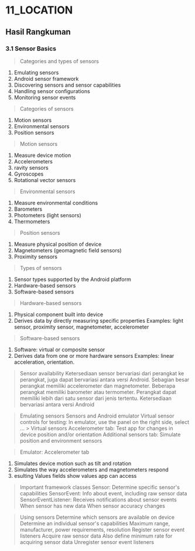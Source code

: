 # 11_LOCATION

## Hasil Rangkuman

### 3.1 Sensor Basics

> Categories and types of sensors
1. Emulating sensors
2. Android sensor framework
3. Discovering sensors and sensor capabilities
4. Handling sensor configurations
5. Monitoring sensor events

> Categories of sensors
1. Motion sensors
2. Environmental sensors 
3. Position sensors

> Motion sensors
1. Measure device motion
2. Accelerometers
3. ravity sensors 
4. Gyroscopes 
5. Rotational vector sensors

> Environmental sensors
1. Measure environmental conditions
2. Barometers 
3. Photometers (light sensors)
4. Thermometers
 
> Position sensors
1. Measure physical position of device
2. Magnetometers (geomagnetic field sensors) 
3. Proximity sensors

> Types of sensors
1. Sensor types supported by the Android platform
2. Hardware-based sensors  
3. Software-based sensors

> Hardware-based sensors
1. Physical component built into device
2. Derives data by directly measuring specific properties
Examples: 
light sensor, proximity  sensor, 
magnetometer, accelerometer 

> Software-based sensors
1. Software: virtual or composite sensor
2. Derives data from one or more hardware sensors
Examples: linear acceleration, orientation.

> Sensor availability
Ketersediaan sensor bervariasi dari perangkat ke perangkat, juga dapat bervariasi antara versi Android. Sebagian besar perangkat memiliki accelerometer dan magnetometer. Beberapa perangkat memiliki barometer atau termometer. Perangkat dapat memiliki lebih dari satu sensor dari jenis tertentu. Ketersediaan bervariasi antara versi Android
 
> Emulating sensors
Sensors and Android emulator
Virtual sensor controls for testing: 
In emulator, use the panel on the right side, select ... > Virtual sensors
Accelerometer tab: 
Test app for changes in device position and/or orientation
Additional sensors tab: 
Simulate position and environment sensors

> Emulator: Accelerometer tab
1. Simulates device motion such as tilt and rotation
2. Simulates the way accelerometers and magnetometers respond 
3. esulting Values fields show values app can access
 
> Important framework classes
Sensor: Determine specific sensor's capabilities
SensorEvent: Info about event, including raw sensor data
SensorEventListener: Receives notifications about sensor events 
When sensor has new data
When sensor accuracy changes
 
> Using sensors
Determine which sensors are available on device
Determine an individual sensor's capabilities
Maximum range, manufacturer, power requirements, resolution
Register sensor event listeners
Acquire raw sensor data
Also define minimum rate for acquiring sensor data
Unregister sensor event listeners